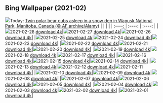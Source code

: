 ## Bing Wallpaper (2021-02)
![](https://www.bing.com/th?id=OHR.TwinsDenning_EN-US9910127756_UHD.jpg&w=1000)Today: [Twin polar bear cubs asleep in a snow den in Wapusk National Park, Manitoba, Canada (© AF archive/Alamy)](https://www.bing.com/th?id=OHR.TwinsDenning_EN-US9910127756_UHD.jpg)
|      |      |      |
| :----: | :----: | :----: |
|![](https://www.bing.com/th?id=OHR.TwinsDenning_EN-US9910127756_UHD.jpg&pid=hp&w=384&h=216&rs=1&c=4)2021-02-28 [download 4k](https://www.bing.com/th?id=OHR.TwinsDenning_EN-US9910127756_UHD.jpg)|![](https://www.bing.com/th?id=OHR.JinliStreet_EN-US9813774321_UHD.jpg&pid=hp&w=384&h=216&rs=1&c=4)2021-02-27 [download 4k](https://www.bing.com/th?id=OHR.JinliStreet_EN-US9813774321_UHD.jpg)|![](https://www.bing.com/th?id=OHR.Trevi_EN-US7298856463_UHD.jpg&pid=hp&w=384&h=216&rs=1&c=4)2021-02-26 [download 4k](https://www.bing.com/th?id=OHR.Trevi_EN-US7298856463_UHD.jpg)|
|![](https://www.bing.com/th?id=OHR.LeMorneBrabant_EN-US7199520186_UHD.jpg&pid=hp&w=384&h=216&rs=1&c=4)2021-02-25 [download 4k](https://www.bing.com/th?id=OHR.LeMorneBrabant_EN-US7199520186_UHD.jpg)|![](https://www.bing.com/th?id=OHR.DalmatianPelicans_EN-US7089551223_UHD.jpg&pid=hp&w=384&h=216&rs=1&c=4)2021-02-24 [download 4k](https://www.bing.com/th?id=OHR.DalmatianPelicans_EN-US7089551223_UHD.jpg)|![](https://www.bing.com/th?id=OHR.InvisibleMan_EN-US6967873703_UHD.jpg&pid=hp&w=384&h=216&rs=1&c=4)2021-02-23 [download 4k](https://www.bing.com/th?id=OHR.InvisibleMan_EN-US6967873703_UHD.jpg)|
|![](https://www.bing.com/th?id=OHR.Porto_EN-US6858177103_UHD.jpg&pid=hp&w=384&h=216&rs=1&c=4)2021-02-22 [download 4k](https://www.bing.com/th?id=OHR.Porto_EN-US6858177103_UHD.jpg)|![](https://www.bing.com/th?id=OHR.AABday_EN-US6703996640_UHD.jpg&pid=hp&w=384&h=216&rs=1&c=4)2021-02-21 [download 4k](https://www.bing.com/th?id=OHR.AABday_EN-US6703996640_UHD.jpg)|![](https://www.bing.com/th?id=OHR.Parrotfish_EN-US6474384190_UHD.jpg&pid=hp&w=384&h=216&rs=1&c=4)2021-02-20 [download 4k](https://www.bing.com/th?id=OHR.Parrotfish_EN-US6474384190_UHD.jpg)|
|![](https://www.bing.com/th?id=OHR.VerzascaValley_EN-US6320380092_UHD.jpg&pid=hp&w=384&h=216&rs=1&c=4)2021-02-19 [download 4k](https://www.bing.com/th?id=OHR.VerzascaValley_EN-US6320380092_UHD.jpg)|![](https://www.bing.com/th?id=OHR.PeritoMorenoArgentina_EN-US6161367346_UHD.jpg&pid=hp&w=384&h=216&rs=1&c=4)2021-02-18 [download 4k](https://www.bing.com/th?id=OHR.PeritoMorenoArgentina_EN-US6161367346_UHD.jpg)|![](https://www.bing.com/th?id=OHR.PurpleFlowers_EN-US5664268733_UHD.jpg&pid=hp&w=384&h=216&rs=1&c=4)2021-02-17 [download 4k](https://www.bing.com/th?id=OHR.PurpleFlowers_EN-US5664268733_UHD.jpg)|
|![](https://www.bing.com/th?id=OHR.Lincoln50MoWA_EN-US4174714087_UHD.jpg&pid=hp&w=384&h=216&rs=1&c=4)2021-02-16 [download 4k](https://www.bing.com/th?id=OHR.Lincoln50MoWA_EN-US4174714087_UHD.jpg)|![](https://www.bing.com/th?id=OHR.OceanHeart_EN-US5478049854_UHD.jpg&pid=hp&w=384&h=216&rs=1&c=4)2021-02-15 [download 4k](https://www.bing.com/th?id=OHR.OceanHeart_EN-US5478049854_UHD.jpg)|![](https://www.bing.com/th?id=OHR.BluebirdsEastern_EN-US5293227470_UHD.jpg&pid=hp&w=384&h=216&rs=1&c=4)2021-02-14 [download 4k](https://www.bing.com/th?id=OHR.BluebirdsEastern_EN-US5293227470_UHD.jpg)|
|![](https://www.bing.com/th?id=OHR.YearoftheOx_EN-US5106152536_UHD.jpg&pid=hp&w=384&h=216&rs=1&c=4)2021-02-13 [download 4k](https://www.bing.com/th?id=OHR.YearoftheOx_EN-US5106152536_UHD.jpg)|![](https://www.bing.com/th?id=OHR.CentralCaliBlossoms_EN-US0148484264_UHD.jpg&pid=hp&w=384&h=216&rs=1&c=4)2021-02-12 [download 4k](https://www.bing.com/th?id=OHR.CentralCaliBlossoms_EN-US0148484264_UHD.jpg)|![](https://www.bing.com/th?id=OHR.PenitentSnow_EN-US0047515629_UHD.jpg&pid=hp&w=384&h=216&rs=1&c=4)2021-02-11 [download 4k](https://www.bing.com/th?id=OHR.PenitentSnow_EN-US0047515629_UHD.jpg)|
|![](https://www.bing.com/th?id=OHR.MoonDogs_EN-US0007581724_UHD.jpg&pid=hp&w=384&h=216&rs=1&c=4)2021-02-10 [download 4k](https://www.bing.com/th?id=OHR.MoonDogs_EN-US0007581724_UHD.jpg)|![](https://www.bing.com/th?id=OHR.HeroMural_EN-US9967459324_UHD.jpg&pid=hp&w=384&h=216&rs=1&c=4)2021-02-09 [download 4k](https://www.bing.com/th?id=OHR.HeroMural_EN-US9967459324_UHD.jpg)|![](https://www.bing.com/th?id=OHR.IceWalking_ZH-CN5122217505_UHD.jpg&pid=hp&w=384&h=216&rs=1&c=4)2021-02-08 [download 4k](https://www.bing.com/th?id=OHR.IceWalking_ZH-CN5122217505_UHD.jpg)|
|![](https://www.bing.com/th?id=OHR.SuperbOwl_ZH-CN5028336455_UHD.jpg&pid=hp&w=384&h=216&rs=1&c=4)2021-02-07 [download 4k](https://www.bing.com/th?id=OHR.SuperbOwl_ZH-CN5028336455_UHD.jpg)|![](https://www.bing.com/th?id=OHR.MountSefton_ZH-CN4956097627_UHD.jpg&pid=hp&w=384&h=216&rs=1&c=4)2021-02-06 [download 4k](https://www.bing.com/th?id=OHR.MountSefton_ZH-CN4956097627_UHD.jpg)|![](https://www.bing.com/th?id=OHR.TheWave_ZH-CN4856809836_UHD.jpg&pid=hp&w=384&h=216&rs=1&c=4)2021-02-05 [download 4k](https://www.bing.com/th?id=OHR.TheWave_ZH-CN4856809836_UHD.jpg)|
|![](https://www.bing.com/th?id=OHR.VosgesBioReserve_ZH-CN4762694302_UHD.jpg&pid=hp&w=384&h=216&rs=1&c=4)2021-02-04 [download 4k](https://www.bing.com/th?id=OHR.VosgesBioReserve_ZH-CN4762694302_UHD.jpg)|![](https://www.bing.com/th?id=OHR.MountNemrut_ZH-CN4681788604_UHD.jpg&pid=hp&w=384&h=216&rs=1&c=4)2021-02-03 [download 4k](https://www.bing.com/th?id=OHR.MountNemrut_ZH-CN4681788604_UHD.jpg)|![](https://www.bing.com/th?id=OHR.RainbowMarmot_ZH-CN4605973404_UHD.jpg&pid=hp&w=384&h=216&rs=1&c=4)2021-02-02 [download 4k](https://www.bing.com/th?id=OHR.RainbowMarmot_ZH-CN4605973404_UHD.jpg)|
|![](https://www.bing.com/th?id=OHR.ToledoIldefonso_ZH-CN4507206651_UHD.jpg&pid=hp&w=384&h=216&rs=1&c=4)2021-02-01 [download 4k](https://www.bing.com/th?id=OHR.ToledoIldefonso_ZH-CN4507206651_UHD.jpg)|